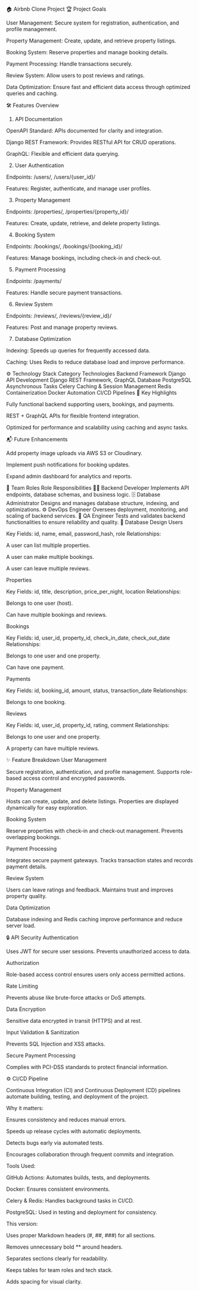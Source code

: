 🏠 Airbnb Clone Project
🏆 Project Goals

User Management: Secure system for registration, authentication, and profile management.

Property Management: Create, update, and retrieve property listings.

Booking System: Reserve properties and manage booking details.

Payment Processing: Handle transactions securely.

Review System: Allow users to post reviews and ratings.

Data Optimization: Ensure fast and efficient data access through optimized queries and caching.

🛠️ Features Overview
1. API Documentation

OpenAPI Standard: APIs documented for clarity and integration.

Django REST Framework: Provides RESTful API for CRUD operations.

GraphQL: Flexible and efficient data querying.

2. User Authentication

Endpoints: /users/, /users/{user_id}/

Features: Register, authenticate, and manage user profiles.

3. Property Management

Endpoints: /properties/, /properties/{property_id}/

Features: Create, update, retrieve, and delete property listings.

4. Booking System

Endpoints: /bookings/, /bookings/{booking_id}/

Features: Manage bookings, including check-in and check-out.

5. Payment Processing

Endpoints: /payments/

Features: Handle secure payment transactions.

6. Review System

Endpoints: /reviews/, /reviews/{review_id}/

Features: Post and manage property reviews.

7. Database Optimization

Indexing: Speeds up queries for frequently accessed data.

Caching: Uses Redis to reduce database load and improve performance.

⚙️ Technology Stack
Category	Technologies
Backend Framework	Django
API Development	Django REST Framework, GraphQL
Database	PostgreSQL
Asynchronous Tasks	Celery
Caching & Session Management	Redis
Containerization	Docker
Automation	CI/CD Pipelines
🚀 Key Highlights

Fully functional backend supporting users, bookings, and payments.

REST + GraphQL APIs for flexible frontend integration.

Optimized for performance and scalability using caching and async tasks.

📬 Future Enhancements

Add property image uploads via AWS S3 or Cloudinary.

Implement push notifications for booking updates.

Expand admin dashboard for analytics and reports.

👥 Team Roles
Role	Responsibilities
👨‍💻 Backend Developer	Implements API endpoints, database schemas, and business logic.
🗄️ Database Administrator	Designs and manages database structure, indexing, and optimizations.
⚙️ DevOps Engineer	Oversees deployment, monitoring, and scaling of backend services.
🧪 QA Engineer	Tests and validates backend functionalities to ensure reliability and quality.
🧩 Database Design
Users

Key Fields: id, name, email, password_hash, role
Relationships:

A user can list multiple properties.

A user can make multiple bookings.

A user can leave multiple reviews.

Properties

Key Fields: id, title, description, price_per_night, location
Relationships:

Belongs to one user (host).

Can have multiple bookings and reviews.

Bookings

Key Fields: id, user_id, property_id, check_in_date, check_out_date
Relationships:

Belongs to one user and one property.

Can have one payment.

Payments

Key Fields: id, booking_id, amount, status, transaction_date
Relationships:

Belongs to one booking.

Reviews

Key Fields: id, user_id, property_id, rating, comment
Relationships:

Belongs to one user and one property.

A property can have multiple reviews.

✨ Feature Breakdown
User Management

Secure registration, authentication, and profile management. Supports role-based access control and encrypted passwords.

Property Management

Hosts can create, update, and delete listings. Properties are displayed dynamically for easy exploration.

Booking System

Reserve properties with check-in and check-out management. Prevents overlapping bookings.

Payment Processing

Integrates secure payment gateways. Tracks transaction states and records payment details.

Review System

Users can leave ratings and feedback. Maintains trust and improves property quality.

Data Optimization

Database indexing and Redis caching improve performance and reduce server load.

🔒 API Security
Authentication

Uses JWT for secure user sessions. Prevents unauthorized access to data.

Authorization

Role-based access control ensures users only access permitted actions.

Rate Limiting

Prevents abuse like brute-force attacks or DoS attempts.

Data Encryption

Sensitive data encrypted in transit (HTTPS) and at rest.

Input Validation & Sanitization

Prevents SQL Injection and XSS attacks.

Secure Payment Processing

Complies with PCI-DSS standards to protect financial information.

⚙️ CI/CD Pipeline

Continuous Integration (CI) and Continuous Deployment (CD) pipelines automate building, testing, and deployment of the project.

Why it matters:

Ensures consistency and reduces manual errors.

Speeds up release cycles with automatic deployments.

Detects bugs early via automated tests.

Encourages collaboration through frequent commits and integration.

Tools Used:

GitHub Actions: Automates builds, tests, and deployments.

Docker: Ensures consistent environments.

Celery & Redis: Handles background tasks in CI/CD.

PostgreSQL: Used in testing and deployment for consistency.

This version:

Uses proper Markdown headers (#, ##, ###) for all sections.

Removes unnecessary bold ** around headers.

Separates sections clearly for readability.

Keeps tables for team roles and tech stack.

Adds spacing for visual clarity.